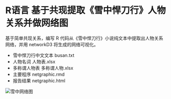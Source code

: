 # R语言 基于共现提取《雪中悍刀行》人物关系并做网络图


基于简单共现关系，编写 R 代码从《雪中悍刀行》小说纯文本中提取出人物关系网络，并用 networkD3 将生成的网络可视化。

* 雪中悍刀行中文文本 busan.txt
* 人物名词           人物表.xlsx
* 多称谓人物表       多称谓人物.xlsx
* 主要程序           netgraphic.rmd
* 报告结果           netgraphic.html


![雪中网络图](https://user-images.githubusercontent.com/41567643/125184744-f45f1600-e252-11eb-98fc-8b61db14aa72.png)

